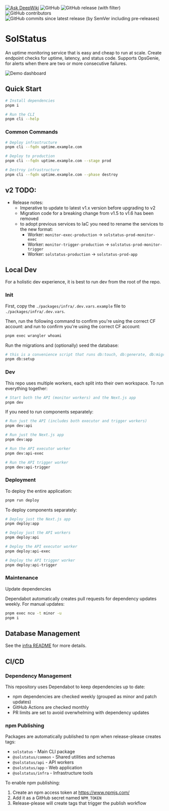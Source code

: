 [![Ask DeepWiki](https://deepwiki.com/badge.svg)](https://deepwiki.com/unibeck/solstatus)
![GitHub](https://img.shields.io/github/license/unibeck/solstatus)
![GitHub release (with filter)](https://img.shields.io/github/v/release/unibeck/solstatus)
![GitHub contributors](https://img.shields.io/github/contributors/unibeck/solstatus)
![GitHub commits since latest release (by SemVer including pre-releases)](https://img.shields.io/github/commits-since/unibeck/solstatus/latest)

# SolStatus

An uptime monitoring service that is easy and cheap to run at scale. Create endpoint checks for uptime, latency, and status code. Supports OpsGenie, for alerts when there are two or more consecutive failures.

![Demo dashboard](./docs/dashboard-demo.gif)

## Quick Start

```bash
# Install dependencies
pnpm i

# Run the CLI
pnpm cli --help
```

### Common Commands

```bash
# Deploy infrastructure
pnpm cli --fqdn uptime.example.com

# Deploy to production
pnpm cli --fqdn uptime.example.com --stage prod

# Destroy infrastructure
pnpm cli --fqdn uptime.example.com --phase destroy
```

## v2 TODO:
- Release notes:
    - Imperative to update to latest v1.x version before upgrading to v2
    - Migration code for a breaking change from v1.5 to v1.6 has been removed
    - to adopt previous services to IaC you need to rename the services to the new format:
        - Worker: `monitor-exec-production` -> `solstatus-prod-monitor-exec`
        - Worker: `monitor-trigger-production` -> `solstatus-prod-monitor-trigger`
        - Worker: `solstatus-production` -> `solstatus-prod-app`

## Local Dev

For a holistic dev experience, it is best to run dev from the root of the repo.

### Init

First, copy the `./packages/infra/.dev.vars.example` file to `./packages/infra/.dev.vars`.

Then, run the following command to confirm you're using the correct CF account:
and run to confirm you're using the correct CF account:
```sh
pnpm exec wrangler whoami
```

Run the migrations and (optionally) seed the database:
```sh
# this is a convenience script that runs db:touch, db:generate, db:migrate, and db:seed
pnpm db:setup
```

### Dev
This repo uses multiple workers, each split into their own workspace. To run everything together:

```sh
# Start both the API (monitor workers) and the Next.js app
pnpm dev
```

If you need to run components separately:

```sh
# Run just the API (includes both executor and trigger workers)
pnpm dev:api

# Run just the Next.js app
pnpm dev:app

# Run the API executor worker
pnpm dev:api-exec

# Run the API trigger worker
pnpm dev:api-trigger
```

### Deployment

To deploy the entire application:
```sh
pnpm run deploy
```

To deploy components separately:
```sh
# Deploy just the Next.js app
pnpm deploy:app

# Deploy just the API workers
pnpm deploy:api

# Deploy the API executor worker
pnpm deploy:api-exec

# Deploy the API trigger worker
pnpm deploy:api-trigger
```

### Maintenance
Update dependencies

Dependabot automatically creates pull requests for dependency updates weekly. For manual updates:
```sh
pnpm exec ncu -t minor -u
pnpm i
```

## Database Management

See the [infra README](./packages/infra/README.md#database-management) for more details.

## CI/CD

### Dependency Management
This repository uses Dependabot to keep dependencies up to date:
- npm dependencies are checked weekly (grouped as minor and patch updates)
- GitHub Actions are checked monthly
- PR limits are set to avoid overwhelming with dependency updates

### npm Publishing
Packages are automatically published to npm when release-please creates tags:
- `solstatus` - Main CLI package
- `@solstatus/common` - Shared utilities and schemas
- `@solstatus/api` - API workers
- `@solstatus/app` - Web application
- `@solstatus/infra` - Infrastructure tools

To enable npm publishing:
1. Create an npm access token at https://www.npmjs.com/
2. Add it as a GitHub secret named `NPM_TOKEN`
3. Release-please will create tags that trigger the publish workflow
